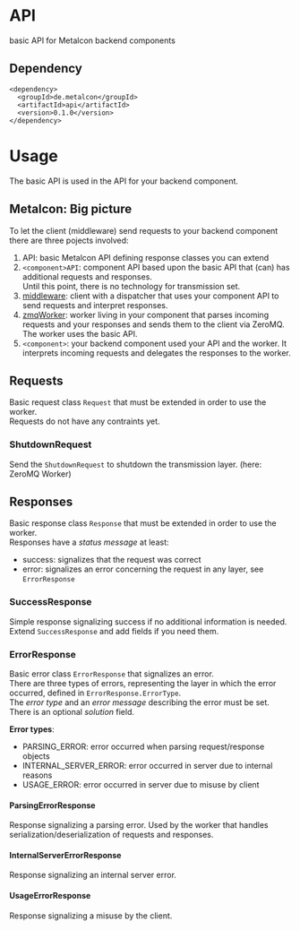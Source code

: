 # API

basic API for Metalcon backend components

## Dependency

    <dependency>
      <groupId>de.metalcon</groupId>
      <artifactId>api</artifactId>
      <version>0.1.0</version>
    </dependency>

# Usage

The basic API is used in the API for your backend component.  

## Metalcon: Big picture

To let the client (middleware) send requests to your backend component there are three pojects involved:

1. API: basic Metalcon API defining response classes you can extend
2. `<component>API`: component API based upon the basic API that (can) has additional requests and responses.  
   Until this point, there is no technology for transmission set.
3. [middleware](../../../middleware): client with a dispatcher that uses your component API to send requests and interpret responses.
4. [zmqWorker](../../../zmqWorker): worker living in your component that parses incoming requests and your responses and sends them to the client via ZeroMQ. The worker uses the basic API.
5. `<component>`: your backend component used your API and the worker. It interprets incoming requests and delegates the responses to the worker.

## Requests

Basic request class `Request` that must be extended in order to use the worker.  
Requests do not have any contraints yet.

### ShutdownRequest

Send the `ShutdownRequest` to shutdown the transmission layer. (here: ZeroMQ Worker)

## Responses

Basic response class `Response` that must be extended in order to use the worker.  
Responses have a *status message* at least:
* success: signalizes that the request was correct
* error: signalizes an error concerning the request in any layer, see `ErrorResponse`

### SuccessResponse

Simple response signalizing success if no additional information is needed.  
Extend `SuccessResponse` and add fields if you need them.

### ErrorResponse

Basic error class `ErrorResponse` that signalizes an error.  
There are three types of errors, representing the layer in which the error occurred, defined in `ErrorResponse.ErrorType`.  
The *error type* and an *error message* describing the error must be set.  
There is an optional *solution* field.

**Error types**:
* PARSING_ERROR: error occurred when parsing request/response objects
* INTERNAL_SERVER_ERROR: error occurred in server due to internal reasons
* USAGE_ERROR: error occurred in server due to misuse by client

#### ParsingErrorResponse

Response signalizing a parsing error. Used by the worker that handles serialization/deserialization of requests and responses.  

#### InternalServerErrorResponse

Response signalizing an internal server error.

#### UsageErrorResponse

Response signalizing a misuse by the client.
